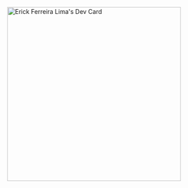 <a href="https://app.daily.dev/ErickFLM"><img src="https://api.daily.dev/devcards/f1fe935100e0422f8f78f0e63efeb751.png?r=c1y" width="400" alt="Erick Ferreira Lima's Dev Card"/></a>
